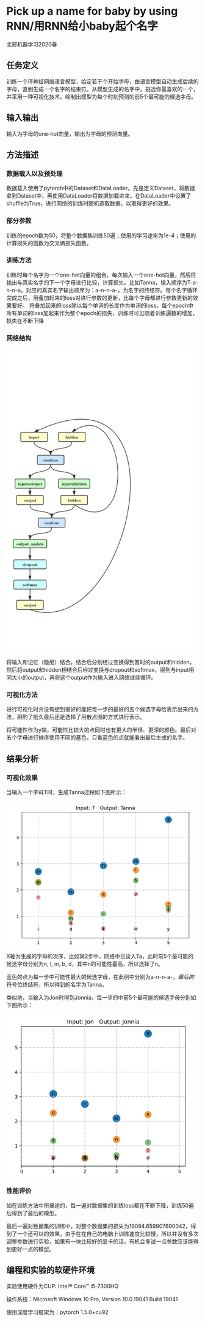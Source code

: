 # Pick up a name for baby by using RNN/用RNN给小baby起个名字
北邮机器学习2020春

## 任务定义
训练一个环神经网络语言模型，给定若干个开始字母，由语言模型自动生成后续的字母，直到生成一个名字的结束符。从模型生成的名字中，挑选你最喜欢的一个，并采用一种可视化技术，绘制出模型为每个时刻预测的前5个最可能的候选字母。

## 输入输出
输入为字母的one-hot向量，输出为字母的预测向量。

## 方法描述
### 数据载入以及预处理
数据载入使用了pytorch中的Dataset和DataLoader。先是定义Dataset，将数据拿到Dataset中，再使用DataLoader将数据加载进来，在DataLoader中设置了shuffle为True，进行网络的训练时随机选取数据，以取得更好的效果。
### 部分参数
训练的epoch数为50，将整个数据集训练50遍；使用的学习速率为1e-4；使用的计算损失的函数为交叉熵损失函数。
### 训练方法
训练时每个名字为一个one-hot向量的组合，每次输入一个one-hot向量，然后将输出与真实名字的下一个字母进行比较，计算损失。比如Tanna，输入顺序为T-a-n-n-a，对应的真实名字输出顺序为：a-n-n-a-$，$为名字的终结符。每个名字循环完成之后，用叠加起来的loss对进行参数的更新，比每个字母都进行参数更新的效果要好。
将叠加起来的loss除以每个单词的长度作为单词的loss，每个epoch中所有单词的loss加起来作为整个epoch的损失，训练时可见随着训练遍数的增加，损失在不断下降
### 网络结构
<img src="asset/net_structure.png" style="zoom: 80%">

将输入和记忆（隐层）结合，结合后分别经过变换得到暂时的output和hidden，然后将output和hidden相结合后经过变换与dropout和softmax，得到与input相同大小的output，再将这个output作为输入进入网络继续循环。
### 可视化方法
进行可视化时并没有想到很好的能把每一步的最好的五个候选字母给表示出来的方法，斟酌了挺久最后还是选择了用散点图的方式进行表示。

将可能性作为y轴，可能性比较大的点同时也有更大的半径、更深的颜色。最后对五个字母进行排序使用不同的基色，只看蓝色的点就能看出最后生成的名字。
## 结果分析

### 可视化效果
当输入一个字母T时，生成Tanna过程如下图所示：

<img src="asset/tanna.png" style="zoom: 80%">

X轴为生成的字母的次序，比如第2步中，网络中已读入Ta，此时前5个最可能的候选字母分别为n, l, m, b, d，其中n的可能性最高，所以选择了n。

蓝色的点为每一步中可能性最大的候选字母，在此例中分别为a-n-n-a-$，最后的$符号位终结符，所以得到的名字为Tanna。

类似地，当输入为Jon时得到Jonnia，每一步的中前5个最可能的候选字母分别如下图所示：

<img src="asset/jonnia.png" style="zoom: 80%">

### 性能评价
如在训练方法中所描述的，每一遍对数据集的训练loss都在不断下降，训练50遍后得到了最后的模型。

最后一遍对数据集的训练中，对整个数据集的损失为19084.659907690042，得到了一个还可以的效果，由于在在自己的电脑上训练速度比较慢，所以并没有多次调整参数进行实验，如果有一块比较好的显卡的话，有机会多试一点参数应该能得到更好一点的模型。

## 编程和实验的软硬件环境
实验使用硬件为CUP: Intel® Core™ i5-7300HQ

操作系统：Microsoft Windows 10 Pro, Version 10.0.19041 Build 19041

使用深度学习框架为：pytorch	1.5.0+cu92	
